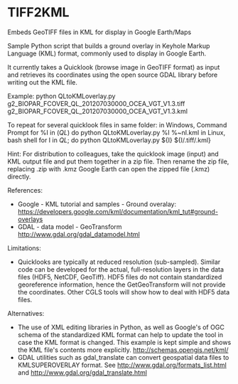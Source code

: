 # TIFF2KML
Embeds GeoTIFF files in KML for display in Google Earth/Maps

Sample Python script that builds a ground overlay in Keyhole Markup Language (KML) format,
commonly used to display in Google Earth.

It currently takes a Quicklook (browse image in GeoTIFF format) 
as input and retrieves its coordinates using the open source GDAL library
before writing out the KML file.

Example:
python QLtoKMLoverlay.py g2_BIOPAR_FCOVER_QL_201207030000_OCEA_VGT_V1.3.tiff g2_BIOPAR_FCOVER_QL_201207030000_OCEA_VGT_V1.3.kml

To repeat for several quicklook files in same folder:
in Windows, Command Prompt
   for %I in (*_QL_*) do python QLtoKMLoverlay.py %I %~nI.kml
in Linux, bash shell
   for I in *_QL_*; do python QLtoKMLoverlay.py ${I} ${I/.tiff/.kml}

Hint:
For distribution to colleagues, take the quicklook image (input) and KML output file and 
put them together in a zip file. Then rename the zip file, replacing .zip with .kmz
Google Earth can open the zipped file (.kmz) directly.

References:
- Google - KML tutorial and samples - Ground overalay:
    https://developers.google.com/kml/documentation/kml_tut#ground-overlays
- GDAL - data model - GeoTransform
    http://www.gdal.org/gdal_datamodel.html

Limitations:
- Quicklooks are typically at reduced resolution (sub-sampled).
  Similar code can be developed for the actual, full-resolution layers in the data files (HDF5, NetCDF, GeoTiff).
  HDF5 files do not contain standardized georeference information, hence the GetGeoTransform
  will not provide the coordinates. Other CGLS tools will show how to deal with HDF5 data files.
  
Alternatives:
- The use of XML editing libraries in Python, as well as Google's of OGC schema of the 
  standardized KML format can help to update the tool in case the KML format is changed.
  This example is kept simple and shows the KML file's contents more explicitly.
  http://schemas.opengis.net/kml/
- GDAL utilities such as gdal_translate can convert geospatial data files to KMLSUPEROVERLAY format.
  See http://www.gdal.org/formats_list.html and http://www.gdal.org/gdal_translate.html
